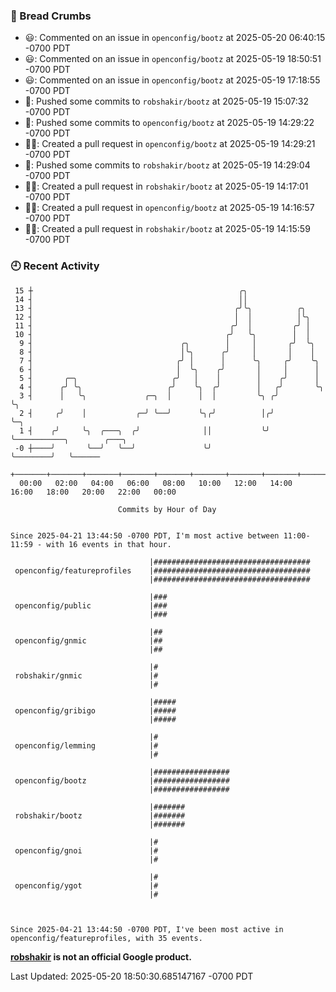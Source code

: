 ### 🍞 Bread Crumbs

 * 😃: Commented on an issue in `openconfig/bootz` at 2025-05-20 06:40:15 -0700 PDT
 * 😃: Commented on an issue in `openconfig/bootz` at 2025-05-19 18:50:51 -0700 PDT
 * 😃: Commented on an issue in `openconfig/bootz` at 2025-05-19 17:18:55 -0700 PDT
 * 🚢: Pushed some commits to `robshakir/bootz` at 2025-05-19 15:07:32 -0700 PDT
 * 🚢: Pushed some commits to `openconfig/bootz` at 2025-05-19 14:29:22 -0700 PDT
 * ✍🏼: Created a pull request in `openconfig/bootz` at 2025-05-19 14:29:21 -0700 PDT
 * 🚢: Pushed some commits to `robshakir/bootz` at 2025-05-19 14:29:04 -0700 PDT
 * ✍🏼: Created a pull request in `robshakir/bootz` at 2025-05-19 14:17:01 -0700 PDT
 * ✍🏼: Created a pull request in `openconfig/bootz` at 2025-05-19 14:16:57 -0700 PDT
 * ✍🏼: Created a pull request in `robshakir/bootz` at 2025-05-19 14:15:59 -0700 PDT

### 🕘 Recent Activity
```
 15 ┼                                              ╭╮
 14 ┤                                              ││
 13 ┤                                             ╭╯╰╮          ╭╮
 12 ┤                                             │  │          │╰╮
 11 ┤                                            ╭╯  │         ╭╯ │
 10 ┤                                           ╭╯   ╰╮        │  │
  9 ┤                                 ╭╮        │     │       ╭╯  ╰╮
  8 ┤                                 │╰╮      ╭╯     │       │    │
  7 ┤                                ╭╯ │      │      ╰╮     ╭╯    ╰╮
  6 ┤                                │  ╰╮    ╭╯       │     │      │
  5 ┤       ╭─╮                     ╭╯   │    │        │    ╭╯      │
  4 ┤      ╭╯ ╰╮                   ╭╯    ╰╮  ╭╯        │   ╭╯       ╰╮
  3 ┤      │   ╰╮             ╭─╮  │      │  │         ╰╮ ╭╯         ╰╮
  2 ┤     ╭╯    │           ╭─╯ ╰──╯      ╰╮╭╯          │╭╯           ╰─╮
  1 ┤    ╭╯     ╰╮  ╭───╮  ╭╯              ││           ╰╯              ╰───────────╮        ╭───╮
 -0 ┼────╯       ╰──╯   ╰──╯               ╰╯                                       ╰────────╯   ╰──────
    +───────+───────+───────+───────+───────+───────+───────+───────+───────+───────+───────+───────+────
  00:00   02:00   04:00   06:00   08:00   10:00   12:00   14:00   16:00   18:00   20:00   22:00   00:00   

						Commits by Hour of Day


Since 2025-04-21 13:44:50 -0700 PDT, I'm most active between 11:00-11:59 - with 16 events in that hour.

```



```
                               |###################################
 openconfig/featureprofiles    |###################################
                               |###################################

                               |###
 openconfig/public             |###
                               |###

                               |##
 openconfig/gnmic              |##
                               |##

                               |#
 robshakir/gnmic               |#
                               |#

                               |#####
 openconfig/gribigo            |#####
                               |#####

                               |#
 openconfig/lemming            |#
                               |#

                               |#################
 openconfig/bootz              |#################
                               |#################

                               |#######
 robshakir/bootz               |#######
                               |#######

                               |#
 openconfig/gnoi               |#
                               |#

                               |#
 openconfig/ygot               |#
                               |#



Since 2025-04-21 13:44:50 -0700 PDT, I've been most active in openconfig/featureprofiles, with 35 events.

```
**[robshakir](mailto:robjs@google.com) is not an official Google product.**  


Last Updated: 2025-05-20 18:50:30.685147167 -0700 PDT
